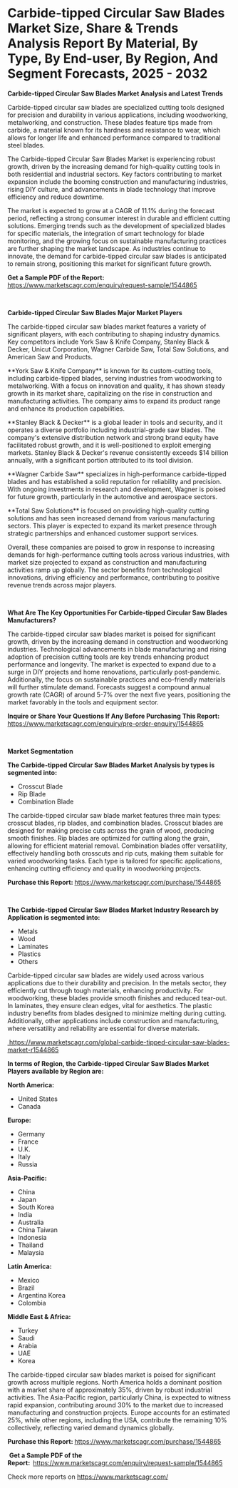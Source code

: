 <p><h1>Carbide-tipped Circular Saw Blades Market Size, Share & Trends Analysis Report By Material, By Type, By End-user, By Region, And Segment Forecasts, 2025 - 2032</h1></p><p><strong>Carbide-tipped Circular Saw Blades Market Analysis and Latest Trends</strong></p>
<p><p>Carbide-tipped circular saw blades are specialized cutting tools designed for precision and durability in various applications, including woodworking, metalworking, and construction. These blades feature tips made from carbide, a material known for its hardness and resistance to wear, which allows for longer life and enhanced performance compared to traditional steel blades. </p><p>The Carbide-tipped Circular Saw Blades Market is experiencing robust growth, driven by the increasing demand for high-quality cutting tools in both residential and industrial sectors. Key factors contributing to market expansion include the booming construction and manufacturing industries, rising DIY culture, and advancements in blade technology that improve efficiency and reduce downtime. </p><p>The market is expected to grow at a CAGR of 11.1% during the forecast period, reflecting a strong consumer interest in durable and efficient cutting solutions. Emerging trends such as the development of specialized blades for specific materials, the integration of smart technology for blade monitoring, and the growing focus on sustainable manufacturing practices are further shaping the market landscape. As industries continue to innovate, the demand for carbide-tipped circular saw blades is anticipated to remain strong, positioning this market for significant future growth.</p></p>
<p><strong>Get a Sample PDF of the Report:&nbsp;</strong> <a href="https://www.marketscagr.com/enquiry/request-sample/1544865?utm_campaign=2450&utm_medium=2&utm_source=Github&utm_content=ia&utm_term=27022025&utm_id=carbide-tipped-circular-saw-blades">https://www.marketscagr.com/enquiry/request-sample/1544865</a></p>
<p>&nbsp;</p>
<p><strong>Carbide-tipped Circular Saw Blades Major Market Players</strong></p>
<p><p>The carbide-tipped circular saw blades market features a variety of significant players, with each contributing to shaping industry dynamics. Key competitors include York Saw & Knife Company, Stanley Black & Decker, Unicut Corporation, Wagner Carbide Saw, Total Saw Solutions, and American Saw and Products.</p><p>**York Saw & Knife Company** is known for its custom-cutting tools, including carbide-tipped blades, serving industries from woodworking to metalworking. With a focus on innovation and quality, it has shown steady growth in its market share, capitalizing on the rise in construction and manufacturing activities. The company aims to expand its product range and enhance its production capabilities.</p><p>**Stanley Black & Decker** is a global leader in tools and security, and it operates a diverse portfolio including industrial-grade saw blades. The company's extensive distribution network and strong brand equity have facilitated robust growth, and it is well-positioned to exploit emerging markets. Stanley Black & Decker's revenue consistently exceeds $14 billion annually, with a significant portion attributed to its tool division.</p><p>**Wagner Carbide Saw** specializes in high-performance carbide-tipped blades and has established a solid reputation for reliability and precision. With ongoing investments in research and development, Wagner is poised for future growth, particularly in the automotive and aerospace sectors.</p><p>**Total Saw Solutions** is focused on providing high-quality cutting solutions and has seen increased demand from various manufacturing sectors. This player is expected to expand its market presence through strategic partnerships and enhanced customer support services.</p><p>Overall, these companies are poised to grow in response to increasing demands for high-performance cutting tools across various industries, with market size projected to expand as construction and manufacturing activities ramp up globally. The sector benefits from technological innovations, driving efficiency and performance, contributing to positive revenue trends across major players.</p></p>
<p>&nbsp;</p>
<p><strong>What Are The Key Opportunities For Carbide-tipped Circular Saw Blades Manufacturers?</strong></p>
<p><p>The carbide-tipped circular saw blades market is poised for significant growth, driven by the increasing demand in construction and woodworking industries. Technological advancements in blade manufacturing and rising adoption of precision cutting tools are key trends enhancing product performance and longevity. The market is expected to expand due to a surge in DIY projects and home renovations, particularly post-pandemic. Additionally, the focus on sustainable practices and eco-friendly materials will further stimulate demand. Forecasts suggest a compound annual growth rate (CAGR) of around 5-7% over the next five years, positioning the market favorably in the tools and equipment sector.</p></p>
<p><strong>Inquire or Share Your Questions If Any Before Purchasing This Report:</strong> <a href="https://www.marketscagr.com/enquiry/pre-order-enquiry/1544865?utm_campaign=2450&utm_medium=2&utm_source=Github&utm_content=ia&utm_term=27022025&utm_id=carbide-tipped-circular-saw-blades">https://www.marketscagr.com/enquiry/pre-order-enquiry/1544865</a></p>
<p>&nbsp;</p>
<p><strong>Market Segmentation</strong></p>
<p><strong>The Carbide-tipped Circular Saw Blades Market Analysis by types is segmented into:</strong></p>
<p><ul><li>Crosscut Blade</li><li>Rip Blade</li><li>Combination Blade</li></ul></p>
<p><p>The carbide-tipped circular saw blade market features three main types: crosscut blades, rip blades, and combination blades. Crosscut blades are designed for making precise cuts across the grain of wood, producing smooth finishes. Rip blades are optimized for cutting along the grain, allowing for efficient material removal. Combination blades offer versatility, effectively handling both crosscuts and rip cuts, making them suitable for varied woodworking tasks. Each type is tailored for specific applications, enhancing cutting efficiency and quality in woodworking projects.</p></p>
<p><strong>Purchase this Report:&nbsp;</strong><a href="https://www.marketscagr.com/purchase/1544865?utm_campaign=2450&utm_medium=2&utm_source=Github&utm_content=ia&utm_term=27022025&utm_id=carbide-tipped-circular-saw-blades">https://www.marketscagr.com/purchase/1544865</a></p>
<p>&nbsp;</p>
<p><strong>The Carbide-tipped Circular Saw Blades Market Industry Research by Application is segmented into:</strong></p>
<p><ul><li>Metals</li><li>Wood</li><li>Laminates</li><li>Plastics</li><li>Others</li></ul></p>
<p><p>Carbide-tipped circular saw blades are widely used across various applications due to their durability and precision. In the metals sector, they efficiently cut through tough materials, enhancing productivity. For woodworking, these blades provide smooth finishes and reduced tear-out. In laminates, they ensure clean edges, vital for aesthetics. The plastic industry benefits from blades designed to minimize melting during cutting. Additionally, other applications include construction and manufacturing, where versatility and reliability are essential for diverse materials.</p></p>
<p><a href="https://www.marketscagr.com/global-carbide-tipped-circular-saw-blades-market-r1544865?utm_campaign=2450&utm_medium=2&utm_source=Github&utm_content=ia&utm_term=27022025&utm_id=carbide-tipped-circular-saw-blades">&nbsp;https://www.marketscagr.com/global-carbide-tipped-circular-saw-blades-market-r1544865</a></p>
<p><strong>In terms of Region, the Carbide-tipped Circular Saw Blades Market Players available by Region are:</strong></p>
<p>
    <p> <strong> North America: </strong>
        <ul>
            <li>United States</li>
            <li>Canada</li>
        </ul>
        </p> 
    <p> <strong> Europe: </strong>
        <ul>
            <li>Germany</li>
            <li>France</li>
            <li>U.K.</li>
            <li>Italy</li>
            <li>Russia</li>
        </ul>
        </p> 
    <p> <strong> Asia-Pacific: </strong>
        <ul>
            <li>China</li>
            <li>Japan</li>
            <li>South Korea</li>
            <li>India</li>
            <li>Australia</li>
            <li>China Taiwan</li>
            <li>Indonesia</li>
            <li>Thailand</li>
            <li>Malaysia</li>
        </ul>
        </p> 
    <p> <strong> Latin America: </strong>
        <ul>
            <li>Mexico</li>
            <li>Brazil</li>
            <li>Argentina Korea</li>
            <li>Colombia</li>
        </ul>
        </p> 
    <p> <strong> Middle East & Africa: </strong>
        <ul>
            <li>Turkey</li>
            <li>Saudi</li>
            <li>Arabia</li>
            <li>UAE</li>
            <li>Korea</li>
        </ul>
    </p>
    </p>
<p><p>The carbide-tipped circular saw blades market is poised for significant growth across multiple regions. North America holds a dominant position with a market share of approximately 35%, driven by robust industrial activities. The Asia-Pacific region, particularly China, is expected to witness rapid expansion, contributing around 30% to the market due to increased manufacturing and construction projects. Europe accounts for an estimated 25%, while other regions, including the USA, contribute the remaining 10% collectively, reflecting varied demand dynamics globally.</p></p>
<p><strong>Purchase this Report: </strong><a href="https://www.marketscagr.com/purchase/1544865?utm_campaign=2450&utm_medium=2&utm_source=Github&utm_content=ia&utm_term=27022025&utm_id=carbide-tipped-circular-saw-blades">https://www.marketscagr.com/purchase/1544865</a></p>
<p>&nbsp;<strong>Get a Sample PDF of the Report:&nbsp;&nbsp;</strong><a href="https://www.marketscagr.com/enquiry/request-sample/1544865?utm_campaign=2450&utm_medium=2&utm_source=Github&utm_content=ia&utm_term=27022025&utm_id=carbide-tipped-circular-saw-blades">https://www.marketscagr.com/enquiry/request-sample/1544865</a></p>
<p><strong></strong></p>
<p>Check more reports on <a href="https://www.marketscagr.com/?utm_campaign=2450&utm_medium=2&utm_source=Github&utm_content=ia&utm_term=27022025&utm_id=carbide-tipped-circular-saw-blades">https://www.marketscagr.com/</a></p>